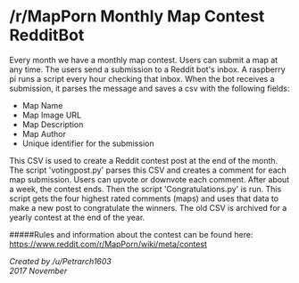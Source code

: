 #                                       /r/MapPorn Monthly Map Contest RedditBot

Every month we have a monthly map contest. Users can submit a map at any time. The users send a submission to a Reddit bot's inbox. A raspberry pi runs a script every hour checking that inbox. When the bot receives a submission, it parses the message and saves a csv with the following fields:

 * Map Name
 * Map Image URL
 * Map Description
 * Map Author
 * Unique identifier for the submission

This CSV is used to create a Reddit contest post at the end of the month. The script 'votingpost.py' parses this CSV and creates a comment for each map submission. Users can upvote or downvote each comment. After about a week, the contest ends. Then the script 'Congratulations.py' is run. This script gets the four highest rated comments (maps) and uses that data to make a new post to congratulate the winners. The old CSV is archived for a yearly contest at the end of the year.

   
   
#####Rules and information about the contest can be found here: https://www.reddit.com/r/MapPorn/wiki/meta/contest


_Created by /u/Petrarch1603   
2017 November_
